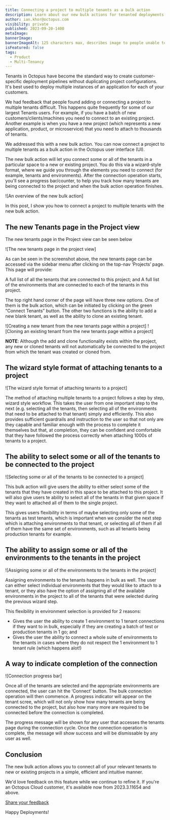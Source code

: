 ```yaml
---
title: Connecting a project to multiple tenants as a bulk action
description: Learn about our new bulk actions for tenanted deployments in Octopus. Connect a project to multiple tenants and add or clone a new tenant straight from the project page.
author: ian.khor@octopus.com
visibility: private
published: 2023-09-20-1400
metaImage: 
bannerImage: 
bannerImageAlt: 125 characters max, describes image to people unable to see it.
isFeatured: false
tags: 
  - Product
  - Multi-Tenancy
---
```


Tenants in Octopus have become the standard way to create customer-specific deployment pipelines without duplicating project configurations. It's best used to deploy multiple instances of an application for each of your customers. 

We had feedback that people found adding or connecting a project to multiple tenants difficult. This happens quite frequently for some of our largest Tenants users. For example, if you have a batch of new customers/clients/machines you need to connect to an existing project. Another example is when you have a new project (which represents a new application, product, or microservice) that you need to attach to thousands of tenants. 

We addressed this with a new bulk action. You can now connect a project to multiple tenants as a bulk action in the Octopus user interface (UI).

The new bulk action will let you connect some or all of the tenants in a particular space to a new or existing project. You do this via a wizard-style format, where we guide you through the elements you need to connect (for example, tenants and environments). After the connection operation starts, you'll see a progress bar/counter, to help you track how many tenants are being connected to the project and when the bulk action operation finishes.

![An overview of the new bulk action]

In this post, I show you how to connect a project to multiple tenants with the new bulk action.

## The new Tenants page in the Project view

The new tenants page in the Project view can be seen below

![The new tenants page in the project view]

As can be seen in the screenshot above, the new tenants page can be accessed via the sidebar menu after clicking on the top-nav ‘Projects’ page. This page will provide:

A full list of all the tenants that are connected to this project; and
A full list of the environments that are connected to each of the tenants in this project.

The top right hand corner of the page will have three new options. One of them is the bulk action, which can be initiated by clicking on the green “Connect Tenants” button. The other two functions is the ability to add a new blank tenant, as well as the ability to clone an existing tenant.

![Creating a new tenant from the new tenants page within a project]
![Cloning an existing tenant from the new tenants page within a project]

**NOTE**: Although the add and clone functionality exists within the project, any new or cloned tenants will not automatically be connected to the project from which the tenant was created or cloned from.

## The wizard style format of attaching tenants to a project

![The wizard style format of attaching tenants to a project]

The method of attaching multiple tenants to a project follows a step by step, wizard style workflow. This takes the user from one important step to the next (e.g. selecting all the tenants, then selecting all of the environments that need to be attached to that tenant) simply and efficiently. This also provides sufficient guardrails and instruction to the user so that not only are they capable and familiar enough with the process to complete it themselves but that, at completion, they can be confident and comfortable that they have followed the process correctly when attaching 1000s of tenants to a project.

## The ability to select some or all of the tenants to be connected to the project

![Selecting some or all of the tenants to be connected to a project]

This bulk action will give users the ability to either select some of the tenants that they have created in this space to be attached to this project. It will also give users te ability to select all of the tenants in that given space if they want to attached all of them to the single project.

This gives users flexibility in terms of maybe selecting only some of the tenants as test tenants, which is important when we consider the next step which is attaching environments to that tenant, or selecting all of them if all of them have the same set of environments, such as all tenants being production tenants for example.

## The ability to assign some or all of the environments to the tenants in the project

![Assigning some or all of the environments to the tenants in the project]

Assigning environments to the tenants happens in bulk as well. The user can either select individual environments that they would like to attach to a tenant, or they also have the option of assigning all of the available environments in the project to all of the tenants that were selected during the previous wizard step.

This flexibility in environment selection is provided for 2 reasons:
- Gives the user the ability to create 1 environment to 1 tenant connections if they want to in bulk, especially if they are creating a batch of test or production tenants in 1 go; and
- Gives the user the ability to connect a whole suite of environments to the tenants in cases where they do not respect the 1 environment to 1 tenant rule (which happens alot!)

## A way to indicate completion of the connection

![Connection progress bar]

Once all of the tenants are selected and the appropriate environments are connected, the user can hit the ‘Connect’ button. The bulk connection operation will then commence. A progress indicator will appear on the tenant scree, which will not only show how many tenants are being connected to the project, but also how many more are required to be connected before the connection is completed.

The progress message will be shown for any user that accesses the tenants page during the connection cycle. Once the connection operation is complete, the message will show success and will be dismissable by any user as well.

## Conclusion
The new bulk action allows you to connect all of your relevant tenants to new or existing projects in a simple, efficient and intuitive manner.

We'd love feedback on this feature while we continue to refine it. If you're an Octopus Cloud customer, it's available now from 2023.3.11654 and above.

<span><a class="btn btn-success" href="https://octopusdeploy.typeform.com/to/iBkrLS52">Share your feedback</a></span>

Happy Deployments!
